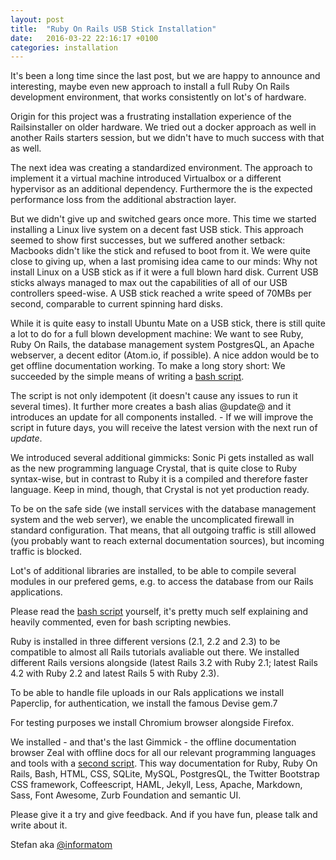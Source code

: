 ```yaml
---
layout: post
title:  "Ruby On Rails USB Stick Installation"
date:   2016-03-22 22:16:17 +0100
categories: installation
---
```

It's been a long time since the last post, but we are happy to announce and
interesting, maybe even new approach to install a full Ruby On Rails development
environment, that works consistently on lot's of hardware.

Origin for this project was a frustrating installation experience of the
Railsinstaller on older hardware. We tried out a docker approach as well in
another Rails starters session, but we didn't have to much success with that
as well.

The next idea was creating a standardized environment. The approach to implement
it a virtual machine introduced Virtualbox or a different hypervisor as an
additional dependency. Furthermore the is the expected performance loss from
the additional abstraction layer.

But we didn't give up and switched gears once more. This time we started installing
a Linux live system on a decent fast USB stick. This approach seemed to show
first successes, but we suffered another setback: Macbooks didn't like the
stick and refused to boot from it. We were quite close to giving up, when a
last promising idea came to our minds:
Why not install Linux on a USB stick as if it were a full blown hard disk. Current
USB sticks always managed to max out the capabilities of all of our USB controllers
speed-wise. A USB stick reached a write speed of 70MBs per second, comparable
to current spinning hard disks.

While it is quite easy to install Ubuntu Mate on a USB stick, there is still
quite a lot to do for a full blown development machine: We want to see
Ruby, Ruby On Rails, the database management system PostgresQL, an Apache webserver,
a decent editor (Atom.io, if possible). A nice addon would be to get offline
documentation working. To make a long story short: We succeeded by the simple
means of writing a [bash script](https://github.com/RubyStarters/Ideas/blob/master/bootstrap).

The script is not only idempotent (it doesn't cause any issues to run it
several times). It further more creates a bash alias @update@ and it introduces
an update for all components installed. - If we will improve the script in
future days, you will receive the latest version with the next run of *update*.

We introduced several additional gimmicks: Sonic Pi gets installed as wall as
the new programming language Crystal, that is quite close to Ruby syntax-wise,
but in contrast to Ruby it is a compiled and therefore faster language. Keep
in mind, though, that Crystal is not yet production ready.

To be on the safe side (we install services with the database management system
and the web server), we enable the uncomplicated firewall in standard configuration.
That means, that all outgoing traffic is still allowed (you probably want to
reach external documentation sources), but incoming traffic is blocked.

Lot's of additional libraries are installed, to be able to compile several modules
in our prefered gems, e.g. to access the database from our Rails applications.

Please read the [bash script](https://github.com/RubyStarters/Ideas/blob/master/bootstrap)
yourself, it's pretty much self explaining and heavily commented, even for bash
scripting newbies.

Ruby is installed in three different versions (2.1, 2.2 and 2.3) to be compatible
to almost all Rails tutorials avaliable out there. We installed different Rails
versions alongside (latest Rails 3.2 with Ruby 2.1; latest Rails 4.2 with Ruby 2.2
and latest Rails 5 with Ruby 2.3).

To be able to handle file uploads in our Rals applications we install Paperclip,
for authentication, we install the famous Devise gem.7

For testing purposes we install Chromium browser alongside Firefox.

We installed - and that's the last Gimmick - the offline documentation browser
Zeal with offline docs for all our relevant programming languages and tools
with a [second script](https://github.com/RubyStarters/Ideas/blob/master/zeal-docsets).
This way documentation for Ruby, Ruby On Rails, Bash, HTML, CSS, SQLite, MySQL, PostgresQL,
the Twitter Bootstrap CSS framework, Coffeescript, HAML, Jekyll, Less, Apache,
Markdown, Sass, Font Awesome, Zurb Foundation and semantic UI.

Please give it a try and give feedback. And if you have fun, please talk and
write about it.

Stefan aka [@informatom](https://twitter.com/informatom)

